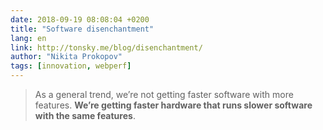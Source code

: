 ```yaml
---
date: 2018-09-19 08:08:04 +0200
title: "Software disenchantment"
lang: en
link: http://tonsky.me/blog/disenchantment/
author: "Nikita Prokopov"
tags: [innovation, webperf]
---
```


> As a general trend, we’re not getting faster software with more features. **We’re getting faster hardware that runs slower software with the same features**.
